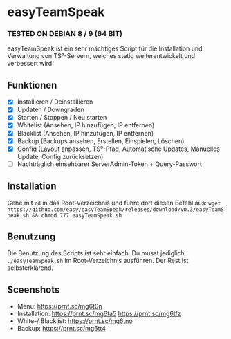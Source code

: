 # easyTeamSpeak
### TESTED ON DEBIAN 8 / 9 (64 BIT)

easyTeamSpeak ist ein sehr mächtiges Script für die Installation und Verwaltung von TS³-Servern, welches stetig weiterentwickelt und verbessert wird.

## Funktionen
- [x] Installieren / Deinstallieren
- [x] Updaten / Downgraden
- [x] Starten / Stoppen / Neu starten
- [x] Whitelist (Ansehen, IP hinzufügen, IP entfernen)
- [x] Blacklist (Ansehen, IP hinzufügen, IP entfernen)
- [x] Backup (Backups ansehen, Erstellen, Einspielen, Löschen) 
- [x] Config (Layout anpassen, TS³-Pfad, Automatische Updates, Manuelles Update, Config zurücksetzen)
- [ ] Nachträglich einsehbarer ServerAdmin-Token + Query-Passwort

## Installation
Gehe mit `cd` in das Root-Verzeichnis und führe dort diesen Befehl aus: `wget https://github.com/easy/easyTeamSpeak/releases/download/v0.3/easyTeamSpeak.sh && chmod 777 easyTeamSpeak.sh`

## Benutzung
Die Benutzung des Scripts ist sehr einfach. Du musst jediglich `./easyTeamSpeak.sh` im Root-Verzeichnis ausführen. Der Rest ist selbsterklärend.

## Sceenshots
- Menu: https://prnt.sc/mg6t0n
- Installation: https://prnt.sc/mg6ta5 https://prnt.sc/mg6tfz
- White-/ Blacklist: https://prnt.sc/mg6tno
- Backup: https://prnt.sc/mg6tt4
